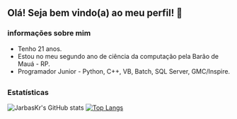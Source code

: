## Olá! Seja bem vindo(a) ao meu perfil! 👋

### informações sobre mim

<ul>
<li>Tenho 21 anos.
<li>Estou no meu segundo ano de ciência da computação pela Barão de Mauá - RP.
<li>Programador Junior - Python, C++, VB, Batch, SQL Server, GMC/Inspire.
</ul>

##
##

<div id="Estatísticas">

### Estatísticas

![JarbasKr's GitHub stats](https://github-readme-stats.vercel.app/api?username=jarbaskr&show_icons=true&theme=radical)
[![Top Langs](https://github-readme-stats.vercel.app/api/top-langs/?username=JarbasKr&layout=compact)](https://github.com/JarbasKr/github-readme-stats)

</div>

##
